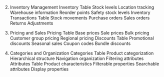 2. Inventory Management
   Inventory Table
   Stock levels
   Location tracking
   Warehouse information
   Reorder points
   Safety stock levels
   Inventory Transactions Table
   Stock movements
   Purchase orders
   Sales orders
   Returns
   Adjustments

3. Pricing and Sales
   Pricing Table
   Base prices
   Sale prices
   Bulk pricing
   Customer group pricing
   Regional pricing
   Discounts Table
   Promotional discounts
   Seasonal sales
   Coupon codes
   Bundle discounts

4. Categories and Organization
   Categories Table
   Product categorization
   Hierarchical structure
   Navigation organization
   Filtering attributes
   Attributes Table
   Product characteristics
   Filterable properties
   Searchable attributes
   Display properties
